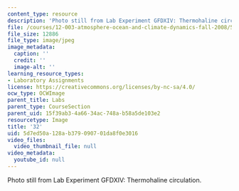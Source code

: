 ```yaml
---
content_type: resource
description: 'Photo still from Lab Experiment GFDXIV: Thermohaline circulation.'
file: /courses/12-003-atmosphere-ocean-and-climate-dynamics-fall-2008/5d7ed50a128ab379090701da8f0e3016_32.jpg
file_size: 12886
file_type: image/jpeg
image_metadata:
  caption: ''
  credit: ''
  image-alt: ''
learning_resource_types:
- Laboratory Assignments
license: https://creativecommons.org/licenses/by-nc-sa/4.0/
ocw_type: OCWImage
parent_title: Labs
parent_type: CourseSection
parent_uid: 15f39ab3-4a66-34ac-748a-b58a5de103e2
resourcetype: Image
title: '32'
uid: 5d7ed50a-128a-b379-0907-01da8f0e3016
video_files:
  video_thumbnail_file: null
video_metadata:
  youtube_id: null
---
```

Photo still from Lab Experiment GFDXIV: Thermohaline circulation.